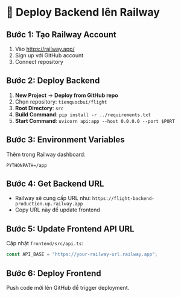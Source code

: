 # 🚂 Deploy Backend lên Railway

## Bước 1: Tạo Railway Account
1. Vào https://railway.app/
2. Sign up với GitHub account
3. Connect repository

## Bước 2: Deploy Backend
1. **New Project** → **Deploy from GitHub repo**
2. Chọn repository: `tienquocbui/flight`
3. **Root Directory**: `src`
4. **Build Command**: `pip install -r ../requirements.txt`
5. **Start Command**: `uvicorn api:app --host 0.0.0.0 --port $PORT`

## Bước 3: Environment Variables
Thêm trong Railway dashboard:
```
PYTHONPATH=/app
```

## Bước 4: Get Backend URL
- Railway sẽ cung cấp URL như: `https://flight-backend-production.up.railway.app`
- Copy URL này để update frontend

## Bước 5: Update Frontend API URL
Cập nhật `frontend/src/api.ts`:
```typescript
const API_BASE = "https://your-railway-url.railway.app";
```

## Bước 6: Deploy Frontend
Push code mới lên GitHub để trigger deployment. 